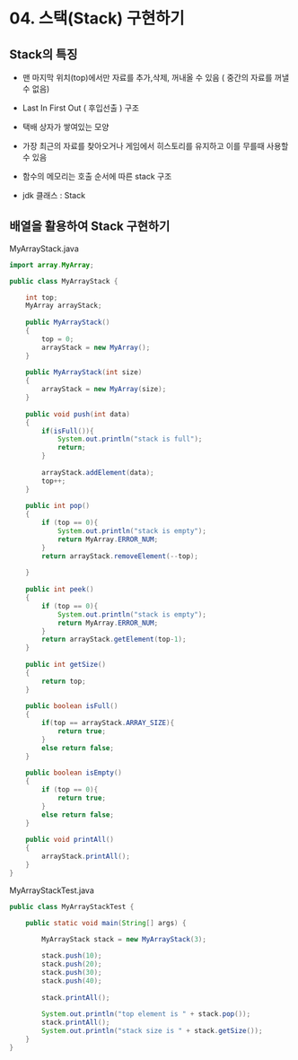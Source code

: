 # 04. 스택(Stack) 구현하기

## Stack의 특징

- 맨 마지막 위치(top)에서만 자료를 추가,삭제, 꺼내올 수 있음 ( 중간의 자료를 꺼낼 수 없음)

- Last In First Out ( 후입선출 ) 구조

- 택배 상자가 쌓여있는 모양

- 가장 최근의 자료를 찾아오거나 게임에서 히스토리를 유지하고 이를 무를때 사용할 수 있음

- 함수의 메모리는 호출 순서에 따른 stack 구조

- jdk 클래스 : Stack

## 배열을 활용하여 Stack 구현하기

MyArrayStack.java
```java
import array.MyArray;

public class MyArrayStack {

	int top;
	MyArray arrayStack; 
	
	public MyArrayStack()
	{
		top = 0;
		arrayStack = new MyArray();
	}
	
	public MyArrayStack(int size)
	{
		arrayStack = new MyArray(size);
	}
	
	public void push(int data)
	{
		if(isFull()){
			System.out.println("stack is full");
			return;
		}
		
		arrayStack.addElement(data);
		top++;
	}
	
	public int pop()
	{
		if (top == 0){
			System.out.println("stack is empty");
			return MyArray.ERROR_NUM;
		}
		return arrayStack.removeElement(--top);
		
	}
	
	public int peek()
	{
		if (top == 0){
			System.out.println("stack is empty");
			return MyArray.ERROR_NUM;
		}
		return arrayStack.getElement(top-1);
	}
	
	public int getSize()
	{
		return top;
	}
	
	public boolean isFull()
	{
		if(top == arrayStack.ARRAY_SIZE){
			return true;
		}
		else return false;
	}
	
	public boolean isEmpty()
	{
		if (top == 0){
			return true;
		}
		else return false;
	}
	
	public void printAll()
	{
		arrayStack.printAll();
	}
}
```

MyArrayStackTest.java
```java
public class MyArrayStackTest {

	public static void main(String[] args) {

		MyArrayStack stack = new MyArrayStack(3);
		
		stack.push(10);
		stack.push(20);
		stack.push(30);
		stack.push(40);
		
		stack.printAll();
		
		System.out.println("top element is " + stack.pop());
		stack.printAll();
		System.out.println("stack size is " + stack.getSize());
	}
}
```
